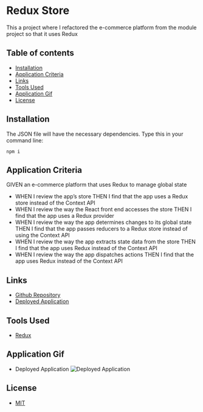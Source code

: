 # Redux Store

This a project where I refactored the e-commerce platform from the module project so that it uses Redux

## Table of contents

- [Installation](#installation)
- [Application Criteria](#application-criteria)
- [Links](#links)
- [Tools Used](#tools-used)
- [Application Gif](#application-gif)
- [License](#license)

## Installation

The JSON file will have the necessary dependencies. Type this in your command line:

```
npm i
```

## Application Criteria

GIVEN an e-commerce platform that uses Redux to manage global state

- WHEN I review the app’s store
  THEN I find that the app uses a Redux store instead of the Context API
- WHEN I review the way the React front end accesses the store
  THEN I find that the app uses a Redux provider
- WHEN I review the way the app determines changes to its global state
  THEN I find that the app passes reducers to a Redux store instead of using the Context API
- WHEN I review the way the app extracts state data from the store
  THEN I find that the app uses Redux instead of the Context API
- WHEN I review the way the app dispatches actions
  THEN I find that the app uses Redux instead of the Context API

## Links

- [Github Repository](https://github.com/MtendeRoll/redux-store)
- [Deployed Application](http://MtendeRoll.github.io/redux-store)

## Tools Used

- [Redux](https://redux.js.org/tutorials/fundamentals/part-1-overview)

## Application Gif

- Deployed Application
  ![Deployed Application]()

## License

- [MIT](./LICENSE)
